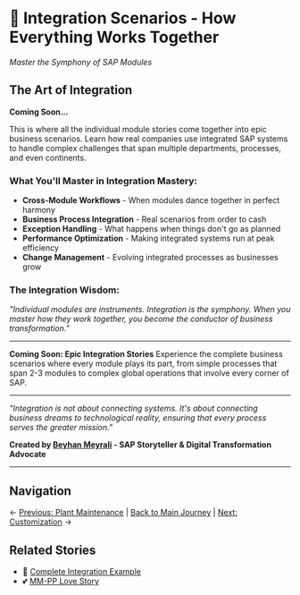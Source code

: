 # 🌟 Integration Scenarios - How Everything Works Together

*Master the Symphony of SAP Modules*

## The Art of Integration

**Coming Soon...**

This is where all the individual module stories come together into epic business scenarios. Learn how real companies use integrated SAP systems to handle complex challenges that span multiple departments, processes, and even continents.

### What You'll Master in Integration Mastery:
- **Cross-Module Workflows** - When modules dance together in perfect harmony
- **Business Process Integration** - Real scenarios from order to cash
- **Exception Handling** - What happens when things don't go as planned
- **Performance Optimization** - Making integrated systems run at peak efficiency
- **Change Management** - Evolving integrated processes as businesses grow

### The Integration Wisdom:
*"Individual modules are instruments. Integration is the symphony. When you master how they work together, you become the conductor of business transformation."*

---

**Coming Soon: Epic Integration Stories**
Experience the complete business scenarios where every module plays its part, from simple processes that span 2-3 modules to complex global operations that involve every corner of SAP.

---

*"Integration is not about connecting systems. It's about connecting business dreams to technological reality, ensuring that every process serves the greater mission."*

**Created by [Beyhan Meyrali](https://www.linkedin.com/in/beyhanmeyrali/) - SAP Storyteller & Digital Transformation Advocate**

---

## Navigation
← [Previous: Plant Maintenance](../10-plant-maintenance/README.md) | [Back to Main Journey](../README.md) | [Next: Customization](../12-customization/README.md) →

## Related Stories
- 🌟 [Complete Integration Example](../01-overview/Complete-SAP-Integration-Example.md)
- 💕 [MM-PP Love Story](../01-overview/MM-PP-Integration-Story.md)